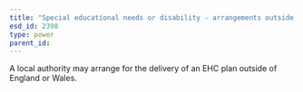 ```yaml
---
title: "Special educational needs or disability - arrangements outside England and Wales"
esd_id: 2398
type: power
parent_id:  
---
```


A local authority may arrange for the delivery of an EHC plan outside of England or Wales.

